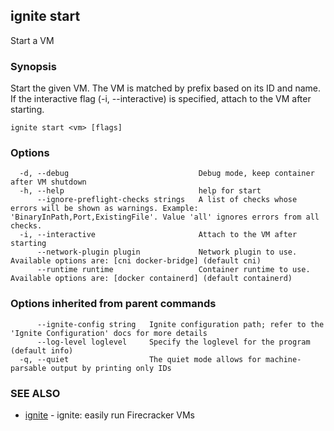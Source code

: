 ## ignite start

Start a VM

### Synopsis


Start the given VM. The VM is matched by prefix based on its ID and name.
If the interactive flag (-i, --interactive) is specified, attach to the
VM after starting.


```
ignite start <vm> [flags]
```

### Options

```
  -d, --debug                             Debug mode, keep container after VM shutdown
  -h, --help                              help for start
      --ignore-preflight-checks strings   A list of checks whose errors will be shown as warnings. Example: 'BinaryInPath,Port,ExistingFile'. Value 'all' ignores errors from all checks.
  -i, --interactive                       Attach to the VM after starting
      --network-plugin plugin             Network plugin to use. Available options are: [cni docker-bridge] (default cni)
      --runtime runtime                   Container runtime to use. Available options are: [docker containerd] (default containerd)
```

### Options inherited from parent commands

```
      --ignite-config string   Ignite configuration path; refer to the 'Ignite Configuration' docs for more details
      --log-level loglevel     Specify the loglevel for the program (default info)
  -q, --quiet                  The quiet mode allows for machine-parsable output by printing only IDs
```

### SEE ALSO

* [ignite](ignite.md)	 - ignite: easily run Firecracker VMs

